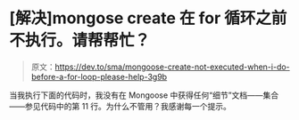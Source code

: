 # [解决]mongose create 在 for 循环之前不执行。请帮帮忙？

> 原文：<https://dev.to/sma/mongoose-create-not-executed-when-i-do-before-a-for-loop-please-help-3g9b>

当我执行下面的代码时，我没有在 Mongoose 中获得任何“细节”文档——集合——参见代码中的第 11 行。为什么不管用？我感谢每一个提示。
